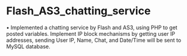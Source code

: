 # Flash_AS3_chatting_service

• Implemented a chatting service by Flash and AS3, using PHP to get posted variables.
Implement IP block mechanisms by getting user IP addresses, sending User IP, Name, Chat,
and Date/Time will be sent to MySQL database.
